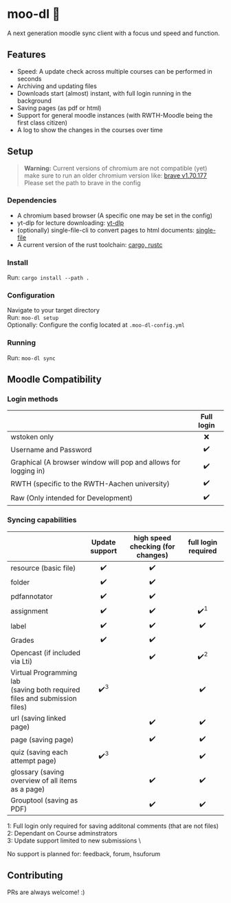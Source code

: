 # moo-dl 🚀

A next generation moodle sync client with a focus und speed and function.

## Features

- Speed: A update check across multiple courses can be performed in seconds
- Archiving and updating files
- Downloads start (almost) instant, with full login running in the background
- Saving pages (as pdf or html)
- Support for general moodle instances (with RWTH-Moodle being the first class citizen)
- A log to show the changes in the courses over time

## Setup

> **Warning:** Current versions of chromium are not compatible (yet) make sure to run an older chromium version like: [brave v1.70.177](https://github.com/brave/brave-browser/releases/tag/v1.70.117)\
Please set the path to brave in the config

### Dependencies

- A chromium based browser (A specific one may be set in the config)
- yt-dlp for lecture downloading: [yt-dlp](https://github.com/yt-dlp/yt-dlp)
- (optionally) single-file-cli to convert pages to html documents: [single-file](https://github.com/gildas-lormeau/single-file-cli)
- A current version of the rust toolchain: [cargo, rustc](https://www.rust-lang.org/tools/install)

### Install

Run: `cargo install --path .`

### Configuration

Navigate to your target directory\
Run: `moo-dl setup`\
Optionally: Configure the config located at `.moo-dl-config.yml`

### Running

Run: `moo-dl sync`

## Moodle Compatibility

### Login methods

|                                                                 |     Full login    |
| --------------------------------------------------------------- | :----------------: |
| wstoken only                                                    |         ❌         |
| Username and Password                                           |         ✔️         |
| Graphical (A browser window will pop and allows for logging in) |         ✔️         |
| RWTH (specific to the RWTH-Aachen university)                   |         ✔️         |
| Raw (Only intended for Development)                             |         ✔️         |

### Syncing capabilities

|                                                                              | Update support | high speed checking (for changes) | full login required |
| ---------------------------------------------------------------------------- | :------------: | :-------------------------------: | :-----------------: |
| resource (basic file)                                                        |       ✔️       |                ✔️                 |                     |
| folder                                                                       |       ✔️       |                ✔️                 |                     |
| pdfannotator                                                                 |       ✔️       |                ✔️                 |                     |
| assignment                                                                   |       ✔️       |                ✔️                 |   ✔️<sup>1</sup>    |
| label                                                                        |       ✔️       |                ✔️                 |         ✔️          |
| Grades                                                                       |       ✔️       |                ✔️                 |                     |
| Opencast (if included via Lti)                                               |                |                ✔️                 |   ✔️<sup>2</sup>    |
| Virtual Programming lab<br>(saving both required files and submission files) | ✔️<sup>3</sup> |                                   |         ✔️          |
| url (saving linked page)                                                     |                |                ✔️                 |         ✔️          |
| page (saving page)                                                           |                |                ✔️                 |         ✔️          |
| quiz (saving each attempt page)                                              | ✔️<sup>3</sup> |                                   |         ✔️          |
| glossary (saving overview of all items as a page)                            |                |                ✔️                 |         ✔️          |
| Grouptool (saving as PDF)                                                    |                |                ✔️                 |         ✔️          |

1: Full login only required for saving additonal comments (that are not files) \
2: Dependant on Course adminstrators \
3: Update support limited to new submissions \

No support is planned for: feedback, forum, hsuforum

## Contributing

PRs are always welcome! :)
